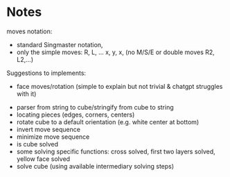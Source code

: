 # Notes

moves notation:

- standard Singmaster notation,
- only the simple moves: R, L, ... x, y, x, (no M/S/E or double moves R2, L2,...)

Suggestions to implements:

- face moves/rotation (simple to explain but not trivial & chatgpt struggles with it)
<!-- certain rotations require reversal of rows, e.g. R (from top to back) -->
- parser from string to cube/stringify from cube to string
- locating pieces (edges, corners, centers)
- rotate cube to a default orientation (e.g. white center at bottom)
- invert move sequence
- minimize move sequence
- is cube solved
- some solving specific functions: cross solved, first two layers solved, yellow face solved
- solve cube (using available intermediary solving steps)
